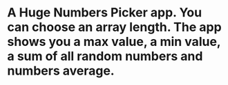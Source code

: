 # A Huge Numbers Picker app. You can choose an array length. The app shows you a max value, a min value, a sum of all random numbers and numbers average.
